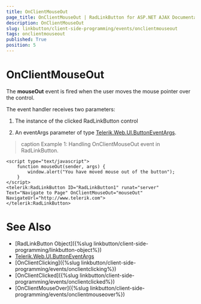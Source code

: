 ```yaml
---
title: OnClientMouseOut
page_title: OnClientMouseOut | RadLinkButton for ASP.NET AJAX Documentation
description: OnClientMouseOut
slug: linkbutton/client-side-programming/events/onclientmouseout
tags: onclientmouseout
published: True
position: 5
---
```


# OnClientMouseOut

The **mouseOut** event is fired when the user moves the mouse pointer over the control.

The event handler receives two parameters:

1. The instance of the clicked RadLinkButton control

1. An eventArgs parameter of type [Telerik.Web.UI.ButtonEventArgs](http://docs.telerik.com/devtools/aspnet-ajax/api/client/args/Telerik.Web.UI.ButtonEventArgs).

>caption Example 1: Handling OnClientMouseOut event in RadLinkButton.

````ASP.NET
<script type="text/javascript">
	function mouseOut(sender, args) {
		window.alert("You have moved mouse out of the button");
	}
</script>
<telerik:RadLinkButton ID="RadLinkButton1" runat="server" Text="Navigate to Page" OnClientMouseOut="mouseOut" NavigateUrl="http://www.telerik.com">
</telerik:RadLinkButton>
````

# See Also

 * [RadLinkButton Object]({%slug linkbutton/client-side-programming/linkbutton-object%})
 * [Telerik.Web.UI.ButtonEventArgs](http://docs.telerik.com/devtools/aspnet-ajax/api/client/args/Telerik.Web.UI.ButtonEventArgs)
 * [OnClientClicking]({%slug linkbutton/client-side-programming/events/onclientclicking%})
 * [OnClientClicked]({%slug linkbutton/client-side-programming/events/onclientclicked%})
 * [OnClientMouseOver]({%slug linkbutton/client-side-programming/events/onclientmouseover%})
